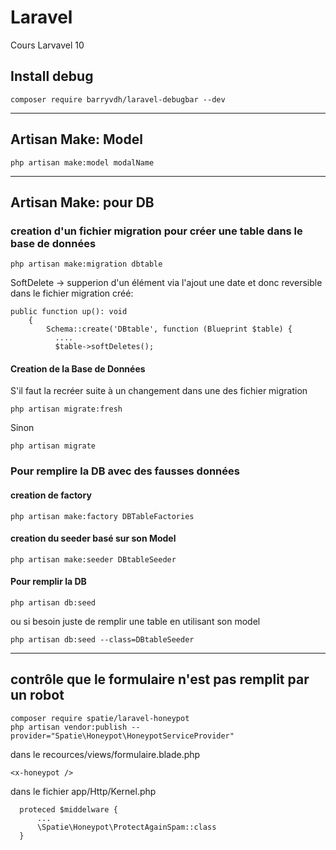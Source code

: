 # Laravel
Cours Larvavel 10


## Install debug
```
composer require barryvdh/laravel-debugbar --dev
```

--------------------------------------------------------------------------

## Artisan Make: Model

```
php artisan make:model modalName
```
--------------------------------------------------------------------------

## Artisan Make: pour DB

### creation d'un fichier migration pour créer une table dans le base de données
```
php artisan make:migration dbtable
```
SoftDelete -> supperion d'un élément via l'ajout une date et donc reversible
dans le fichier migration créé:  

```
public function up(): void
    {
        Schema::create('DBtable', function (Blueprint $table) {
          ....
          $table->softDeletes();
```

#### Creation de la Base de Données

S'il faut la recréer suite à un changement dans une des fichier migration

```
php artisan migrate:fresh
```
Sinon 
```
php artisan migrate  
```
### Pour remplire la DB avec des fausses données

#### creation de factory
```
php artisan make:factory DBTableFactories
```

#### creation du seeder basé sur son Model
```
php artisan make:seeder DBtableSeeder 
```

#### Pour remplir la DB
```
php artisan db:seed
```
ou si besoin juste de remplir une table en utilisant son model
```
php artisan db:seed --class=DBtableSeeder
```
--------------------------------------------------------------------------

## contrôle que le formulaire n'est pas remplit par un robot
```
composer require spatie/laravel-honeypot
php artisan vendor:publish --provider="Spatie\Honeypot\HoneypotServiceProvider"
```

dans le recources/views/formulaire.blade.php
```
<x-honeypot />
```

dans le fichier app/Http/Kernel.php
```
  proteced $middelware {
      ...
      \Spatie\Honeypot\ProtectAgainSpam::class
  }
```



